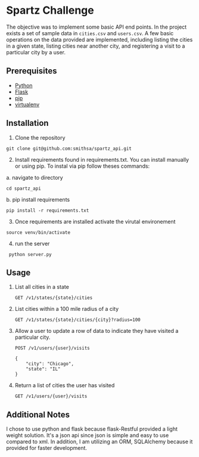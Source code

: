 # Spartz Challenge
The objective was to implement some basic API end points. In the project exists a set of sample data in `cities.csv` and `users.csv`. A few basic operations on the data provided are implemented, including listing the cities in a given state, listing cities near another city, and registering a visit to a particular city by a user. 

## Prerequisites
*	[Python](https://www.python.org/)
* 	[Flask](http://flask.pocoo.org/)
*	[pip](https://www.pypa.io/en/latest/)
*	[virtualenv](https://virtualenv.pypa.io/en/stable/)

## Installation

1. Clone the repository
```
git clone git@github.com:smithsa/spartz_api.git
```
2. Install requirements found in requirements.txt. You can install manually or using pip. To instal via pip follow theses commands:

a. navigate to directory
```
cd spartz_api
```

b. pip install requirements

```
pip install -r requirements.txt
```

3. Once requirements are installed activate the virutal environement
```
source venv/bin/activate
```

4. run the server
```
 python server.py
```



## Usage

1. List all cities in a state

	`GET /v1/states/{state}/cities`

2. List cities within a 100 mile radius of a city

	`GET /v1/states/{state}/cities/{city}?radius=100`

3. Allow a user to update a row of data to indicate they have visited a particular city.

	`POST /v1/users/{user}/visits`

	```
	{
		"city": "Chicago",
		"state": "IL"
	}
	```

4. Return a list of cities the user has visited

	`GET /v1/users/{user}/visits`


## Additional Notes
I chose to use python and flask because flask-Restful provided a light weight solution.
It's a json api since json is simple and easy to use compared to xml.
In addition, I am utilizing an ORM, SQLAlchemy because it provided for faster development.
